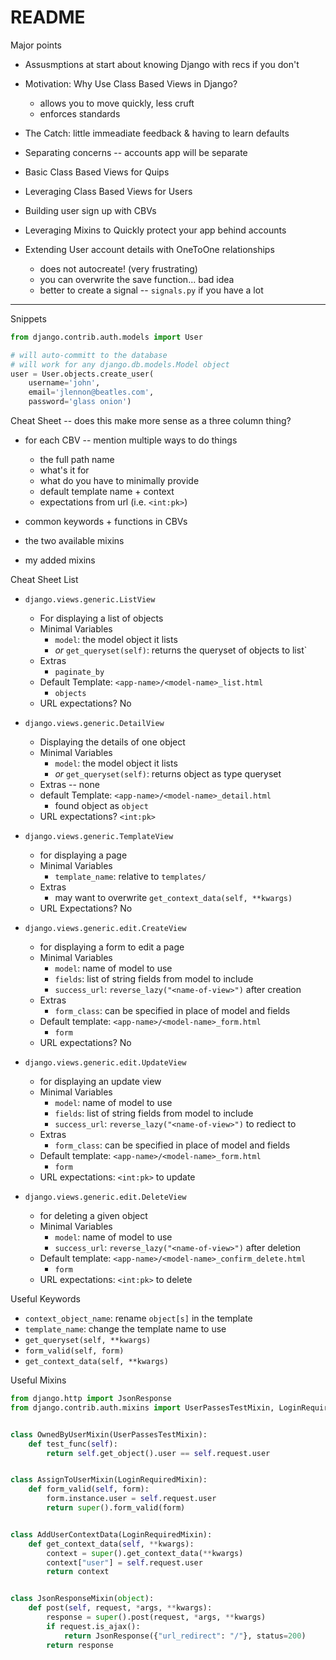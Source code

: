 # README

Major points

  * Assusmptions at start about knowing Django with recs if you don't
  
  * Motivation: Why Use Class Based Views in Django?
    * allows you to move quickly, less cruft
    * enforces standards
    
  * The Catch: little immeadiate feedback & having to learn defaults
  
  * Separating concerns -- accounts app will be separate
  
  * Basic Class Based Views for Quips
  
  * Leveraging Class Based Views for Users

  * Building user sign up with CBVs
  
  * Leveraging Mixins to Quickly protect your app behind accounts
  
  * Extending User account details with OneToOne relationships

    * does not autocreate! (very frustrating)
    * you can overwrite the save function... bad idea
    * better to create a signal -- `signals.py` if you have a lot
    
  


________________________

Snippets

```python
from django.contrib.auth.models import User

# will auto-committ to the database
# will work for any django.db.models.Model object
user = User.objects.create_user(
    username='john',
    email='jlennon@beatles.com',
    password='glass onion')
```


Cheat Sheet -- does this make more sense as a three column thing?

  * for each CBV -- mention multiple ways to do things
    * the full path name
    * what's it for
    * what do you have to minimally provide
    * default template name + context
    * expectations from url (i.e. `<int:pk>`)

  * common keywords + functions in CBVs

  * the two available mixins

  * my added mixins



Cheat Sheet List

  * `django.views.generic.ListView`
    * For displaying a list of objects
    * Minimal Variables
      * `model`: the model object it lists
      * _or_ `get_queryset(self)`: returns the queryset of objects to list`
    * Extras
      * `paginate_by` 
    * Default Template: `<app-name>/<model-name>_list.html`
      * `objects`
    * URL expectations? No

  * `django.views.generic.DetailView`
    * Displaying the details of one object
    * Minimal Variables
      * `model`: the model object it lists
      * _or_ `get_queryset(self)`: returns object as type queryset
    * Extras -- none
    * default Template: `<app-name>/<model-name>_detail.html`
      * found object as `object`
    * URL expectations? `<int:pk>`

  * `django.views.generic.TemplateView`
    * for displaying a page
    * Minimal Variables
      * `template_name`: relative to `templates/` 
    * Extras
      * may want to overwrite `get_context_data(self, **kwargs)`
    * URL Expectations? No
     
  * `django.views.generic.edit.CreateView`
    * for displaying a form to edit a page
    * Minimal Variables
      * `model`: name of model to use
      * `fields`: list of string fields from model to include
      * `success_url`: `reverse_lazy("<name-of-view>")` after creation
    * Extras
      * `form_class`: can be specified in place of model and fields
    * Default template: `<app-name>/<model-name>_form.html`
      * `form`
    * URL expectations? No

  * `django.views.generic.edit.UpdateView`
    * for displaying an update view
    * Minimal Variables
      * `model`: name of model to use
      * `fields`: list of string fields from model to include
      * `success_url`: `reverse_lazy("<name-of-view>")` to rediect to
    * Extras
      * `form_class`: can be specified in place of model and fields
    * Default template: `<app-name>/<model-name>_form.html`
      * `form`
    * URL expectations: `<int:pk>` to update

  * `django.views.generic.edit.DeleteView`
    * for deleting a given object
    * Minimal Variables
      * `model`: name of model to use
      * `success_url`: `reverse_lazy("<name-of-view>")` after deletion
    * Default template: `<app-name>/<model-name>_confirm_delete.html`
      * `form`
    * URL expectations: `<int:pk>` to delete


Useful Keywords

  * `context_object_name`: rename `object[s]` in the template
  * `template_name`: change the template name to use
  * `get_queryset(self, **kwargs)`
  * `form_valid(self, form)`
  * `get_context_data(self, **kwargs)`


Useful Mixins

```python
from django.http import JsonResponse
from django.contrib.auth.mixins import UserPassesTestMixin, LoginRequiredMixin


class OwnedByUserMixin(UserPassesTestMixin):
    def test_func(self):
        return self.get_object().user == self.request.user


class AssignToUserMixin(LoginRequiredMixin):
    def form_valid(self, form):
        form.instance.user = self.request.user
        return super().form_valid(form)


class AddUserContextData(LoginRequiredMixin):
    def get_context_data(self, **kwargs):
        context = super().get_context_data(**kwargs)
        context["user"] = self.request.user
        return context


class JsonResponseMixin(object):
    def post(self, request, *args, **kwargs):
        response = super().post(request, *args, **kwargs)
        if request.is_ajax():
            return JsonResponse({"url_redirect": "/"}, status=200)
        return response
```
